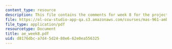 ```yaml
---
content_type: resource
description: This file contains the comments for week 8 for the projects.
file: https://ol-ocw-studio-app-qa.s3.amazonaws.com/courses/mas-961-ambient-intelligence-spring-2005/d8176dbca7d45d2480e662e0ea556325_ae_week8.pdf
file_type: application/pdf
resourcetype: Document
title: ae_week8.pdf
uid: d8176dbc-a7d4-5d24-80e6-62e0ea556325
---
```

